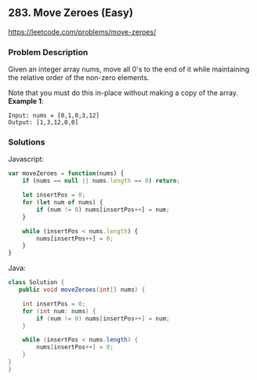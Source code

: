## 283. Move Zeroes (Easy)

https://leetcode.com/problems/move-zeroes/

### Problem Description

Given an integer array nums, move all 0's to the end of it while maintaining the relative order of the non-zero elements.

Note that you must do this in-place without making a copy of the array.
**Example 1**:
```
Input: nums = [0,1,0,3,12]
Output: [1,3,12,0,0]
```
### Solutions

Javascript:

```javascript
var moveZeroes = function(nums) {
    if (nums == null || nums.length == 0) return;        

    let insertPos = 0;
    for (let num of nums) {
        if (num != 0) nums[insertPos++] = num;
    }        

    while (insertPos < nums.length) {
        nums[insertPos++] = 0;
    }
}
```


Java:

```java
class Solution {
   public void moveZeroes(int[] nums) {

    int insertPos = 0;
    for (int num: nums) {
        if (num != 0) nums[insertPos++] = num;
    }        

    while (insertPos < nums.length) {
        nums[insertPos++] = 0;
    }
}
}
```
